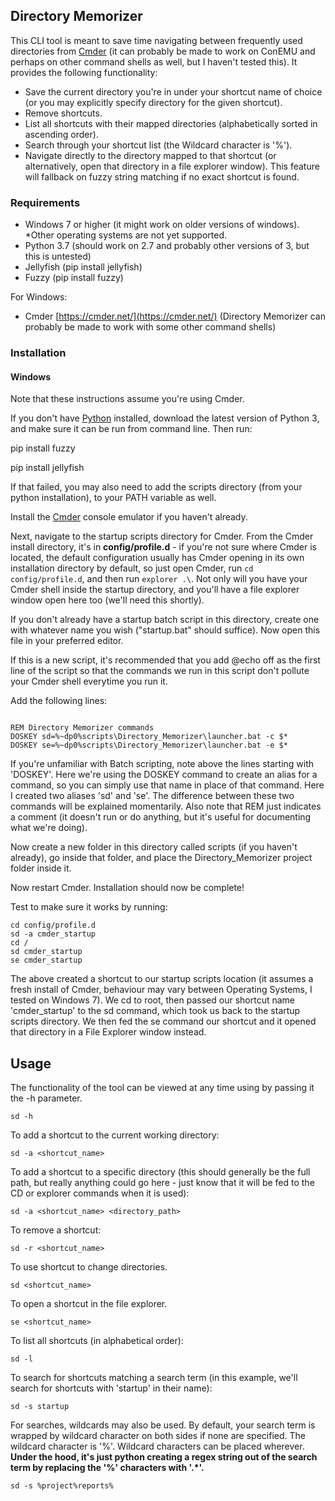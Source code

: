 ## Directory Memorizer

This CLI tool is meant to save time navigating between frequently used directories from [Cmder](https://cmder.net/) (it can probably be made to work on ConEMU and perhaps on other command shells as well, but I haven't tested this). It provides the following functionality:

* Save the current directory you're in under your shortcut name of choice (or you may explicitly specify directory for the given shortcut).
* Remove shortcuts.
* List all shortcuts with their mapped directories (alphabetically sorted in ascending order).
* Search through your shortcut list (the Wildcard character is '%').
* Navigate directly to the directory mapped to that shortcut (or alternatively, open that directory in a file explorer window). This feature will fallback on fuzzy string matching if no exact shortcut is found.

### Requirements

* Windows 7 or higher (it might work on older versions of windows). *Other operating systems are not yet supported.
* Python 3.7 (should work on 2.7 and probably other versions of 3, but this is untested)
* Jellyfish (pip install jellyfish)
* Fuzzy (pip install fuzzy)

For Windows:
* Cmder [https://cmder.net/](https://cmder.net/) (Directory Memorizer can probably be made to work with some other command shells)

### Installation

#### Windows

Note that these instructions assume you're using Cmder.

If you don't have [Python](https://www.python.org/downloads/) installed, download the latest version of Python 3, and make sure it can be run from command line. Then run:

pip install fuzzy

pip install jellyfish

If that failed, you may also need to add the scripts directory (from your python installation), to your PATH variable as well.

Install the [Cmder](https://cmder.net/) console emulator if you haven't already.

Next, navigate to the startup scripts directory for Cmder. From the Cmder install directory, it's in **__config/profile.d__** - if you're not sure where Cmder is located, the default configuration usually has Cmder opening in its own installation directory by default, so just open Cmder, run `cd config/profile.d`, and then run `explorer .\`. Not only will you have your Cmder shell inside the startup directory, and you'll have a file explorer window open here too (we'll need this shortly).

If you don't already have a startup batch script in this directory, create one with whatever name you wish ("startup.bat" should suffice). Now open this file in your preferred editor.

If this is a new script, it's recommended that you add @echo off as the first line of the script so that the commands we run in this script don't pollute your Cmder shell everytime you run it.

Add the following lines:

```Batchfile:

REM Directory Memorizer commands
DOSKEY sd=%~dp0%scripts\Directory_Memorizer\launcher.bat -c $*
DOSKEY se=%~dp0%scripts\Directory_Memorizer\launcher.bat -e $*

```

If you're unfamiliar with Batch scripting, note above the lines starting with 'DOSKEY'. Here we're using the DOSKEY command to create an alias for a command, so you can simply use that name in place of that command. Here I created two aliases 'sd' and 'se'. The difference between these two commands will be explained momentarily. Also note that REM just indicates a comment (it doesn't run or do anything, but it's useful for documenting what we're doing).

Now create a new folder in this directory called scripts (if you haven't already), go inside that folder, and place the Directory_Memorizer project folder inside it.

Now restart Cmder. Installation should now be complete! 

Test to make sure it works by running:

```Console:
cd config/profile.d
sd -a cmder_startup
cd /
sd cmder_startup
se cmder_startup
```

The above created a shortcut to our startup scripts location (it assumes a fresh install of Cmder, behaviour may vary between Operating Systems, I tested on Windows 7). We cd to root, then passed our shortcut name 'cmder_startup' to the sd command, which took us back to the startup scripts directory. We then fed the se command our shortcut and it opened that directory in a File Explorer window instead.

## Usage

The functionality of the tool can be viewed at any time using by passing it the -h parameter.

```Console:
sd -h
```

To add a shortcut to the current working directory:

```Console:
sd -a <shortcut_name>
```

To add a shortcut to a specific directory (this should generally be the full path, but really anything could go here - just know that it will be fed to the CD or explorer commands when it is used):

```Console:
sd -a <shortcut_name> <directory_path>
```

To remove a shortcut:

```Console:
sd -r <shortcut_name>
```

To use shortcut to change directories.

```Console:
sd <shortcut_name>
```

To open a shortcut in the file explorer.

```Console:
se <shortcut_name>
```

To list all shortcuts (in alphabetical order):

```Console:
sd -l
```

To search for shortcuts matching a search term (in this example, we'll search for shortcuts with 'startup' in their name):

```Console:
sd -s startup
```

For searches, wildcards may also be used. By default, your search term is wrapped by wildcard character on both sides if none are specified. The wildcard character is '%'.
Wildcard characters can be placed wherever. __Under the hood, it's just python creating a regex string out of the search term by replacing the '%' characters with '.*'.__

```Console:
sd -s %project%reports%
```